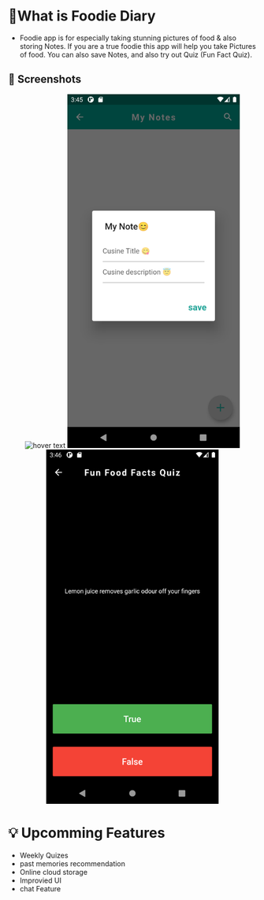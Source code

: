 # 🧐What is Foodie Diary 
* Foodie app is for especially taking stunning pictures of food & also storing Notes. If you are a true foodie this app will help you take Pictures of food. You can also save Notes, and also try out Quiz (Fun Fact Quiz).



## 📸 Screenshots
<p align="center">
  <img src="https://github.com/saicharansigiri/Foodie_Diary/blob/main/images/foodie_diary1.png" width="350" title="hover text">
  <img src="https://github.com/saicharansigiri/Foodie_Diary/blob/main/images/foodie_diary2.png" width="350" alt="hover text">
  <img src="https://github.com/saicharansigiri/Foodie_Diary/blob/main/images/foodie_diary3.png" width="350" alt="hover text">
</p>

# 💡 Upcomming Features

* Weekly Quizes 
* past memories recommendation 
* Online cloud storage 
* Improvied UI
* chat Feature

